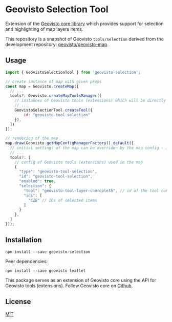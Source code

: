 # Geovisto Selection Tool
Extension of the [Geovisto core library](https://github.com/geovisto/geovisto) which provides support for selection and highlighting of map layers items.

This repository is a snapshot of Geovisto ``tools/selection`` derived from the development repository: [geovisto/geovisto-map](https://github.com/geovisto/geovisto-map).

## Usage

```js
import { GeovistoSelectionTool } from 'geovisto-selection';

// create instance of map with given props
const map = Geovisto.createMap({
  // ...
  tools?: Geovisto.createMapToolsManager([
    // instances of Geovisto tools (extensions) which will be directly used in the map
    // ...
    GeovistoSelectionTool.createTool({
        id: "geovisto-tool-selection"
    }),
  ])
});

// rendering of the map
map.draw(Geovisto.getMapConfigManagerFactory().default({
  // initial settings of the map can be overriden by the map config - JSON structure providing user settings 
  // ...
  tools?: [
    // config of Geovisto tools (extensions) used in the map
    {
      "type": "geovisto-tool-selection",
      "id": "geovisto-tool-selection",
      "enabled": true,
      "selection": {
        "tool": "geovisto-tool-layer-choropleth", // id of the tool containing the selected item
        "ids": [
          "CZE" // IDs of selected items
        ]
      }
    },
  ]
}));
```

## Installation

```
npm install --save geovisto-selection
```

Peer dependencies:
```
npm install --save geovisto leaflet
```

This package serves as an extension of Geovisto core using the API for Geovisto tools (extensions). Follow Geovisto core on [Github](https://github.com/geovisto/geovisto).

## License

[MIT](https://github.com/geovisto/geovisto-filters/blob/master/LICENSE)